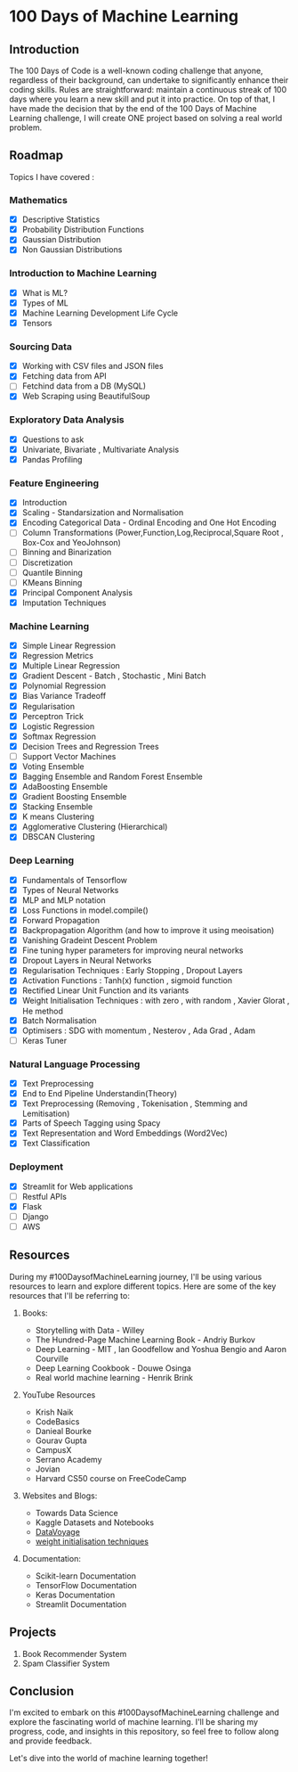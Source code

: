 # 100 Days of Machine Learning

## Introduction

The 100 Days of Code is a well-known coding challenge that anyone, regardless of their background, can undertake to significantly enhance their coding skills. Rules are straightforward: maintain a continuous streak of 100 days where you learn a new skill and put it into practice. On top of that, I have made the decision that by the end of the 100 Days of Machine Learning challenge, I will create ONE project based on solving a real world problem.

## Roadmap 
Topics I have covered :

### Mathematics
- [x] Descriptive Statistics
- [x] Probability Distribution Functions
- [x] Gaussian Distribution 
- [x] Non Gaussian Distributions
      
### Introduction to Machine Learning
- [x] What is ML?
- [x] Types of ML
- [x] Machine Learning Development Life Cycle
- [x] Tensors  

### Sourcing Data
- [x] Working with CSV files and JSON files
- [x] Fetching data from API
- [ ] Fetchind data from a DB (MySQL)
- [x] Web Scraping using BeautifulSoup 

### Exploratory Data Analysis
- [x] Questions to ask 
- [x] Univariate, Bivariate , Multivariate Analysis
- [x] Pandas Profiling

### Feature Engineering
- [x] Introduction
- [x] Scaling - Standarsization and Normalisation
- [x] Encoding Categorical Data - Ordinal Encoding and One Hot Encoding
- [ ] Column Transformations (Power,Function,Log,Reciprocal,Square Root , Box-Cox and YeoJohnson) 
- [ ] Binning and Binarization
- [ ] Discretization
- [ ] Quantile Binning
- [ ] KMeans Binning
- [x] Principal Component Analysis
- [x] Imputation Techniques  

### Machine Learning  
- [x] Simple Linear Regression
- [x] Regression Metrics
- [x] Multiple Linear Regression
- [x] Gradient Descent - Batch , Stochastic , Mini Batch 
- [x] Polynomial Regression
- [x] Bias Variance Tradeoff
- [x] Regularisation
- [x] Perceptron Trick
- [x] Logistic Regression
- [x] Softmax Regression
- [x] Decision Trees and Regression Trees
- [ ] Support Vector Machines
- [x] Voting Ensemble
- [x] Bagging Ensemble and Random Forest Ensemble
- [x] AdaBoosting Ensemble
- [x] Gradient Boosting Ensemble
- [x] Stacking Ensemble 
- [x] K means Clustering
- [x] Agglomerative Clustering (Hierarchical)
- [x] DBSCAN Clustering 

### Deep Learning
- [x] Fundamentals of Tensorflow
- [x] Types of Neural Networks
- [x] MLP and MLP notation
- [x] Loss Functions in model.compile()
- [x] Forward Propagation 
- [x] Backpropagation Algorithm  (and how to improve it using meoisation)
- [x] Vanishing Gradeint Descent Problem 
- [x] Fine tuning hyper parameters for improving neural networks  
- [x] Dropout Layers in Neural Networks
- [x] Regularisation Techniques : Early Stopping , Dropout Layers
- [x] Activation Functions : Tanh(x) function , sigmoid function
- [x] Rectified Linear Unit Function and its variants 
- [x] Weight Initialisation Techniques : with zero , with random , Xavier Glorat , He method
- [x] Batch Normalisation
- [x] Optimisers : SDG with momentum , Nesterov , Ada Grad , Adam 
- [ ] Keras Tuner 

### Natural Language Processing 
- [x] Text Preprocessing
- [x] End to End Pipeline Understandin(Theory)
- [x] Text Preprocessing (Removing , Tokenisation , Stemming and Lemitisation)
- [x] Parts of Speech Tagging using Spacy 
- [x] Text Representation and Word Embeddings (Word2Vec)
- [x] Text Classification

### Deployment 
- [x] Streamlit for Web applications 
- [ ] Restful APIs
- [x] Flask
- [ ] Django
- [ ] AWS 

## Resources

During my #100DaysofMachineLearning journey, I'll be using various resources to learn and explore different topics. Here are some of the key resources that I'll be referring to:

1. Books:
   - Storytelling with Data - Willey
   - The Hundred-Page Machine Learning Book - Andriy Burkov
   - Deep Learning - MIT , Ian Goodfellow and Yoshua Bengio and Aaron Courville
   - Deep Learning Cookbook - Douwe Osinga
   - Real world machine learning - Henrik Brink

2. YouTube Resources
   - Krish Naik 
   - CodeBasics
   - Danieal Bourke
   - Gourav Gupta 
   - CampusX
   - Serrano Academy 
   - Jovian 
   - Harvard CS50 course on FreeCodeCamp
   

3. Websites and Blogs:
   - Towards Data Science
   - Kaggle Datasets and Notebooks
   - [DataVoyage](https://kavirana.hashnode.dev/)
   - [weight initialisation techniques](https://mmuratarat.github.io/2019-02-25/xavier-glorot-he-weight-init)


5. Documentation:
   - Scikit-learn Documentation
   - TensorFlow Documentation
   - Keras Documentation
   - Streamlit Documentation

## Projects 
1. Book Recommender System
2. Spam Classifier System 

## Conclusion

I'm excited to embark on this #100DaysofMachineLearning challenge and explore the fascinating world of machine learning. I'll be sharing my progress, code, and insights in this repository, so feel free to follow along and provide feedback.

Let's dive into the world of machine learning together!


